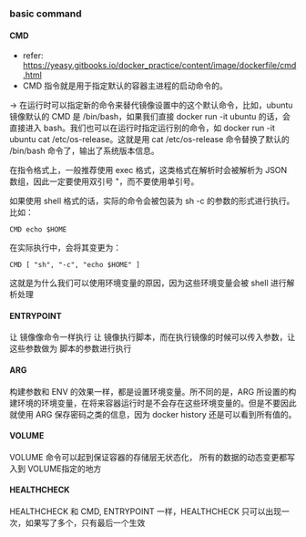 ### basic command

#### CMD
- refer: https://yeasy.gitbooks.io/docker_practice/content/image/dockerfile/cmd.html
- CMD 指令就是用于指定默认的容器主进程的启动命令的。

-> 在运行时可以指定新的命令来替代镜像设置中的这个默认命令，比如，ubuntu 镜像默认的 CMD 是 /bin/bash，如果我们直接 docker run -it ubuntu 的话，会直接进入 bash。我们也可以在运行时指定运行别的命令，如 docker run -it ubuntu cat /etc/os-release。这就是用 cat /etc/os-release 命令替换了默认的 /bin/bash 命令了，输出了系统版本信息。
   
   在指令格式上，一般推荐使用 exec 格式，这类格式在解析时会被解析为 JSON 数组，因此一定要使用双引号 "，而不要使用单引号。
   
   如果使用 shell 格式的话，实际的命令会被包装为 sh -c 的参数的形式进行执行。比如：
   ```jshelllanguage
CMD echo $HOME
```
   
   在实际执行中，会将其变更为：
   ```jshelllanguage
CMD [ "sh", "-c", "echo $HOME" ]
```
   
   
   这就是为什么我们可以使用环境变量的原因，因为这些环境变量会被 shell 进行解析处理
   
   
   
#### ENTRYPOINT
让 镜像像命令一样执行
让 镜像执行脚本，而在执行镜像的时候可以传入参数，让这些参数做为 脚本的参数进行执行


#### ARG
构建参数和 ENV 的效果一样，都是设置环境变量。所不同的是，ARG 所设置的构建环境的环境变量，在将来容器运行时是不会存在这些环境变量的。但是不要因此就使用 ARG 保存密码之类的信息，因为 docker history 还是可以看到所有值的。

#### VOLUME
VOLUME 命令可以起到保证容器的存储层无状态化， 所有的数据的动态变更都写入到 VOLUME指定的地方


#### HEALTHCHECK
HEALTHCHECK 和 CMD, ENTRYPOINT 一样，HEALTHCHECK 只可以出现一次，如果写了多个，只有最后一个生效
